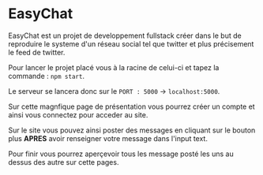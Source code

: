 # EasyChat

EasyChat est un projet de developpement fullstack créer dans le but de reproduire le systeme d'un réseau social tel que twitter et plus
précisement le feed de twitter.

Pour lancer le projet placé vous à la racine de celui-ci et tapez la commande : `npm start`.

Le serveur se lancera donc sur le `PORT : 5000` -> `localhost:5000`.

Sur cette magnfique page de présentation vous pourrez créer un compte et ainsi vous connectez pour acceder au site.

Sur le site vous pouvez ainsi poster des messages en cliquant sur le bouton plus **APRES** avoir renseigner votre message dans l'input text.

Pour finir vous pourrez aperçevoir tous les message posté les uns au dessus des autre sur cette pages.
